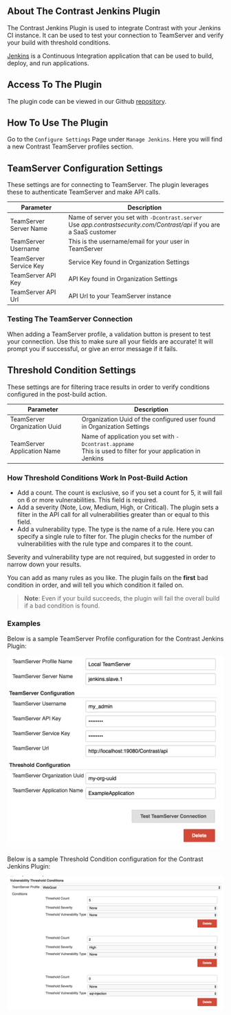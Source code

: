 <!--
title: "Contrast Jenkins Plugin"
description: "Sample Jenkins plugin using the Contrast Java SDK"
tags: "Jenkins SDK Integration Java"
-->

## About The Contrast Jenkins Plugin

The Contrast Jenkins Plugin is used to integrate Contrast with your Jenkins CI instance. It can be used to test your connection to TeamServer and verify your build with threshold conditions.

[Jenkins](https://jenkins.io/) is a Continuous Integration application that can be used to build, deploy, and run applications.

## Access To The Plugin

The plugin code can be viewed in our Github [repository](https://github.com/Contrast-Security-OSS/contrast-jenkins-plugin). 

<!-- The plugin can be found here on the Jenkins repository. -->

## How To Use The Plugin

Go to the `Configure Settings` Page under `Manage Jenkins`. Here you will find a new Contrast TeamServer profiles section.

## TeamServer Configuration Settings

These settings are for connecting to TeamServer. The plugin leverages these to authenticate TeamServer and make API calls.

| Parameter                   | Description                                             |
|-----------------------------|---------------------------------------------------------|
| TeamServer Server Name      | Name of server you set with ```-Dcontrast.server``` <BR> Use *app.contrastsecurity.com/Contrast/api* if you are a SaaS customer |
| TeamServer Username         | This is the username/email for your user in TeamServer |
| TeamServer Service Key      | Service Key found in Organization Settings             |
| TeamServer API Key          | API Key found in Organization Settings                 |
| TeamServer API Url          | API Url to your TeamServer instance                    |

### Testing The TeamServer Connection

When adding a TeamServer profile, a validation button is present to test your connection. Use this to make sure all your fields are accurate!
It will prompt you if successful, or give an error message if it fails.

## Threshold Condition Settings

These settings are for filtering trace results in order to verify conditions configured in the post-build action.

| Parameter                    | Description                                                              |
|------------------------------|--------------------------------------------------------------------------|
| TeamServer Organization Uuid | Organization Uuid of the configured user found in Organization Settings |
| TeamServer Application Name  | Name of application you set with ```-Dcontrast.appname``` <BR> This is used to filter for your application in Jenkins |

### How Threshold Conditions Work In Post-Build Action

* Add a count. The count is exclusive, so if you set a count for 5, it will fail on 6 or more vulnerabilities. This field is required.
* Add a severity (Note, Low, Medium, High, or Critical). The plugin sets a filter in the API call for all vulnerabilities greater than or equal to this field.
* Add a vulnerability type. The type is the name of a rule. Here you can specify a single rule to filter for. The plugin checks for the number of vulnerabilities with the rule type and compares it to the count.

Severity and vulnerability type are not required, but suggested in order to narrow down your results.

You can add as many rules as you like. The plugin fails on the **first** bad condition in order, and will tell you which condition it failed on.

>**Note**: Even if your build succeeds, the plugin will fail the overall build if a bad condition is found.

### Examples

Below is a sample TeamServer Profile configuration for the Contrast Jenkins Plugin:

<a href="assets/images/Jenkins_ts_profile.png" rel="lightbox" title="TeamServer Profile Configuration"><img class="thumbnail" src="assets/images/Jenkins_ts_profile.png"/></a>

Below is a sample Threshold Condition configuration for the Contrast Jenkins Plugin:

<a href="assets/images/Jenkins_threshold_condition.png" rel="lightbox" title="TeamServer Threshold Condition"><img class="thumbnail" src="assets/images/Jenkins_threshold_condition.png"/></a>
